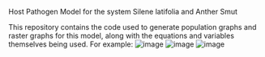 Host Pathogen Model for the system Silene latifolia and Anther Smut

This repository contains the code used to generate population graphs and raster graphs for this model, along with the equations and variables themselves being used.
For example:
![image](https://github.com/user-attachments/assets/b5abef7a-3445-481b-a6ac-7f4087dcba5f)
![image](https://github.com/user-attachments/assets/42e6e2de-c8ee-4aac-a2c3-198c6b7929e4)
![image](https://github.com/user-attachments/assets/c600c7f1-e025-4518-b345-095b42c30ae9)
